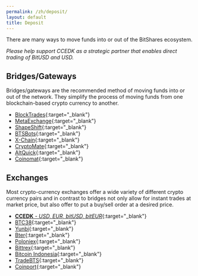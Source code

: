 ```yaml
---
permalink: /zh/deposit/
layout: default
title: Deposit
---
```


There are many ways to move funds into or out of the BitShares ecosystem.

*Please help support CCEDK as a strategic partner that enables direct trading of BitUSD and USD.*

<div class="row deposit" markdown="1">

<div class="col-xs-12 col-md-6" markdown="1">

## Bridges/Gateways

Bridges/gateways are the recommended method of moving funds into or out of the network.
They simplify the process of moving funds from one blockchain-based crypto currency to another.

- [BlockTrades](https://blocktrades.us/){:target="_blank"}
- [MetaExchange](https://metaexchange.info/){:target="_blank"}
- [ShapeShift](https://shapeshift.io/){:target="_blank"}
- [BTSBots](https://www.btsbots.com/){:target="_blank"}
- [X-Chain](http://xchain.info/){:target="_blank"}
- [CryptoMate](https://cryptomate.co.uk/){:target="_blank"}
- [AltQuick](https://www.altquick.co/){:target="_blank"}
- [Coinomat](https://coinomat.com/){:target="_blank"}

</div>
<div class="col-xs-12 col-md-6 " markdown="1">

## Exchanges

Most crypto-currency exchanges offer a wide variety of different crypto currency pairs and in
contrast to bridges not only allow for instant trades at market price, but also offer to put a
buy/sell order at a desired price.

- [**CCEDK**<i> - USD, EUR, bitUSD, bitEUR</i>](https://www.ccedk.com/bitusd-usd){:target="_blank"}
- [BTC38](http://www.btc38.com/trade_en.html){:target="_blank"}
- [Yunbi](https://yunbi.com/?lang=en){:target="_blank"}
- [Bter](https://bter.com/){:target="_blank"}
- [Poloniex](https://www.poloniex.com/){:target="_blank"}
- [Bittrex](https://bittrex.com/){:target="_blank"}
- [Bitcoin Indonesia](https://vip.bitcoin.co.id/){:target="_blank"}
- [TradeBTS](http://www.tradebts.com/){:target="_blank"}
- [Coinport](https://exchange.coinport.com/){:target="_blank"}

</div>
</div>

